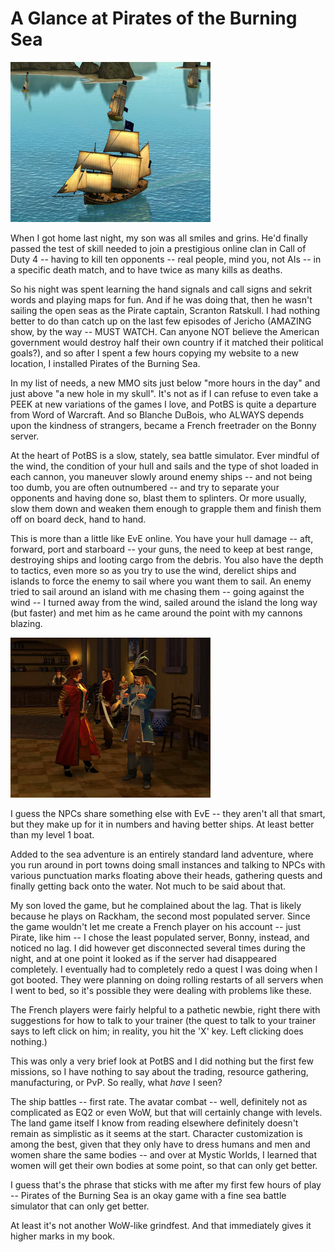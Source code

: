 # A Glance at Pirates of the Burning Sea

![potbs-2008-01-30-01-24-42-83.jpg](../uploads/2008/01/potbs-2008-01-30-01-24-42-83.jpg)

When I got home last night, my son was all smiles and grins. He'd finally passed the test of skill needed to join a prestigious online clan in Call of Duty 4 -- having to kill ten opponents -- real people, mind you, not AIs -- in a specific death match, and to have twice as many kills as deaths.

So his night was spent learning the hand signals and call signs and sekrit words and playing maps for fun. And if he was doing that, then he wasn't sailing the open seas as the Pirate captain, Scranton Ratskull. I had nothing better to do than catch up on the last few episodes of Jericho (AMAZING show, by the way -- MUST WATCH. Can anyone NOT believe the American government would destroy half their own country if it matched their political goals?), and so after I spent a few hours copying my website to a new location, I installed Pirates of the Burning Sea.

In my list of needs, a new MMO sits just below "more hours in the day" and just above "a new hole in my skull". It's not as if I can refuse to even take a PEEK at new variations of the games I love, and PotBS is quite a departure from Word of Warcraft. And so Blanche DuBois, who ALWAYS depends upon the kindness of strangers, became a French freetrader on the Bonny server.

At the heart of PotBS is a slow, stately, sea battle simulator. Ever mindful of the wind, the condition of your hull and sails and the type of shot loaded in each cannon, you maneuver slowly around enemy ships -- and not being too dumb, you are often outnumbered -- and try to separate your opponents and having done so, blast them to splinters. Or more usually, slow them down and weaken them enough to grapple them and finish them off on board deck, hand to hand.

This is more than a little like EvE online. You have your hull damage -- aft, forward, port and starboard -- your guns, the need to keep at best range, destroying ships and looting cargo from the debris. You also have the depth to tactics, even more so as you try to use the wind, derelict ships and islands to force the enemy to sail where you want them to sail. An enemy tried to sail around an island with me chasing them -- going against the wind -- I turned away from the wind, sailed around the island the long way (but faster) and met him as he came around the point with my cannons blazing.

![potbs-2008-01-30-02-11-42-25.jpg](../uploads/2008/01/potbs-2008-01-30-02-11-42-25.jpg)

I guess the NPCs share something else with EvE -- they aren't all that smart, but they make up for it in numbers and having better ships. At least better than my level 1 boat.

Added to the sea adventure is an entirely standard land adventure, where you run around in port towns doing small instances and talking to NPCs with various punctuation marks floating above their heads, gathering quests and finally getting back onto the water. Not much to be said about that.

My son loved the game, but he complained about the lag. That is likely because he plays on Rackham, the second most populated server. Since the game wouldn't let me create a French player on his account -- just Pirate, like him -- I chose the least populated server, Bonny, instead, and noticed no lag. I did however get disconnected several times during the night, and at one point it looked as if the server had disappeared completely. I eventually had to completely redo a quest I was doing when I got booted. They were planning on doing rolling restarts of all servers when I went to bed, so it's possible they were dealing with problems like these.

The French players were fairly helpful to a pathetic newbie, right there with suggestions for how to talk to your trainer (the quest to talk to your trainer says to left click on him; in reality, you hit the 'X' key. Left clicking does nothing.)

This was only a very brief look at PotBS and I did nothing but the first few missions, so I have nothing to say about the trading, resource gathering, manufacturing, or PvP. So really, what *have* I seen?

The ship battles -- first rate. The avatar combat -- well, definitely not as complicated as EQ2 or even WoW, but that will certainly change with levels. The land game itself I know from reading elsewhere definitely doesn't remain as simplistic as it seems at the start. Character customization is among the best, given that they only have to dress humans and men and women share the same bodies -- and over at Mystic Worlds, I learned that women will get their own bodies at some point, so that can only get better.

I guess that's the phrase that sticks with me after my first few hours of play -- Pirates of the Burning Sea is an okay game with a fine sea battle simulator that can only get better.

At least it's not another WoW-like grindfest. And that immediately gives it higher marks in my book.

